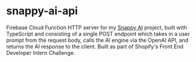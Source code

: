 # snappy-ai-api

Firebase Cloud Function HTTP server for my [Snappy AI](https://github.com/ashea29/snappy-ai) project, built with TypeScript and consisting of a single POST endpoint which takes in a user prompt from the request body, calls the AI engine via the OpenAI API, and returns the AI response to the client. Built as part of Shopify's Front End Developer Intern Challenge.

